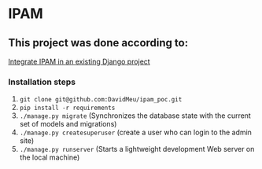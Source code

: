 # IPAM 
## This project was done according to:
[Integrate IPAM in an existing Django project](https://github.com/openwisp/openwisp-ipam#setup-integrate-in-an-existing-django-project)

### Installation steps
1. ```git clone git@github.com:DavidMeu/ipam_poc.git```
2. ```pip install -r requirements```
3. ```./manage.py migrate``` (Synchronizes the database state with the current set of models and migrations)
4. ```./manage.py createsuperuser``` (create a user who can login to the admin site)
5. ```./manage.py runserver``` (Starts a lightweight development Web server on the local machine)